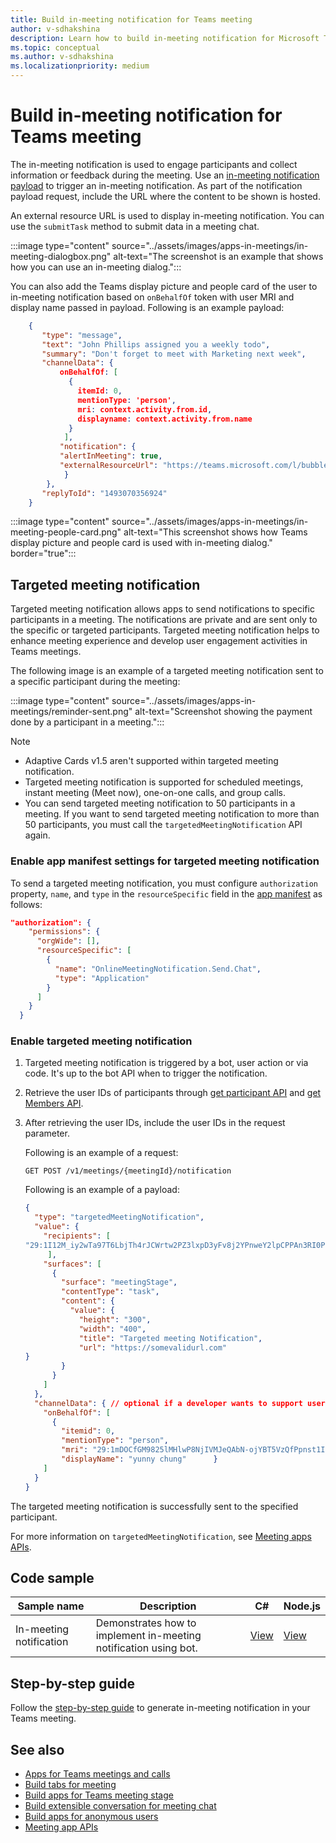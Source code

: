 ```yaml
---
title: Build in-meeting notification for Teams meeting
author: v-sdhakshina
description: Learn how to build in-meeting notification for Microsoft Teams meeting with code sample and targeted meeting notification to specified participant in the meeting.
ms.topic: conceptual
ms.author: v-sdhakshina
ms.localizationpriority: medium
---
```


# Build in-meeting notification for Teams meeting

The in-meeting notification is used to engage participants and collect information or feedback during the meeting. Use an [in-meeting notification payload](meeting-apps-apis.md#send-an-in-meeting-notification) to trigger an in-meeting notification. As part of the notification payload request, include the URL where the content to be shown is hosted.

An external resource URL is used to display in-meeting notification. You can use the `submitTask` method to submit data in a meeting chat.

:::image type="content" source="../assets/images/apps-in-meetings/in-meeting-dialogbox.png" alt-text="The screenshot is an example that shows how you can use an in-meeting dialog.":::

You can also add the Teams display picture and people card of the user to in-meeting notification based on `onBehalfOf` token with user MRI and display name passed in payload. Following is an example payload:

```json
    {
       "type": "message",
       "text": "John Phillips assigned you a weekly todo",
       "summary": "Don't forget to meet with Marketing next week",
       "channelData": {
           onBehalfOf: [
             { 
               itemId: 0, 
               mentionType: 'person', 
               mri: context.activity.from.id, 
               displayname: context.activity.from.name 
             }
            ],
           "notification": {
           "alertInMeeting": true,
           "externalResourceUrl": "https://teams.microsoft.com/l/bubble/APP_ID?url=<url>&height=<height>&width=<width>&title=<title>&completionBotId=BOT_APP_ID"
            }
        },
       "replyToId": "1493070356924"
    }
```

:::image type="content" source="../assets/images/apps-in-meetings/in-meeting-people-card.png" alt-text="This screenshot shows how Teams display picture and people card is used with in-meeting dialog." border="true":::

## Targeted meeting notification

Targeted meeting notification allows apps to send notifications to specific participants in a meeting. The notifications are private and are sent only to the specific or targeted participants. Targeted meeting notification helps to enhance meeting experience and develop user engagement activities in Teams meetings.

The following image is an example of a targeted meeting notification sent to a specific participant during the meeting:

  :::image type="content" source="../assets/images/apps-in-meetings/reminder-sent.png" alt-text="Screenshot showing the payment done by a participant in a meeting.":::

> [!NOTE]
>
> * Adaptive Cards v1.5 aren't supported within targeted meeting notification.
> * Targeted meeting notification is supported for scheduled meetings, instant meeting (Meet now), one-on-one calls, and group calls.
> * You can send targeted meeting notification to 50 participants in a meeting. If you want to send targeted meeting notification to more than 50 participants, you must call the `targetedMeetingNotification` API again.

### Enable app manifest settings for targeted meeting notification

To send a targeted meeting notification, you must configure `authorization` property, `name`, and `type` in the `resourceSpecific` field in the [app manifest](../resources/schema/manifest-schema.md#authorization) as follows:

```json
"authorization": {
    "permissions": {
      "orgWide": [],
      "resourceSpecific": [
        {
          "name": "OnlineMeetingNotification.Send.Chat",
          "type": "Application"
        }
      ]
    }
  }
```

### Enable targeted meeting notification

1. Targeted meeting notification is triggered by a bot, user action or via code. It's up to the bot API when to trigger the notification.

1. Retrieve the user IDs of participants through [get participant API](meeting-apps-apis.md#get-participant-api) and [get Members API](/rest/api/azure/devops/memberentitlementmanagement/members/get?view=azure-devops-rest-7.0&preserve-view=true).

1. After retrieving the user IDs, include the user IDs in the request parameter.

   Following is an example of a request:

    ```http
    GET POST /v1/meetings/{meetingId}/notification
    ```

   Following is an example of a payload:

    ```json
    {
      "type": "targetedMeetingNotification",
      "value": {
        "recipients": [ 
    "29:1I12M_iy2wTa97T6LbjTh4rJCWrtw2PZ3lxpD3yFv8j2YPnweY2lpCPPAn3RI0PP7rghfHauUz48I1t7ANhj4CA"
         ], 
        "surfaces": [ 
          { 
            "surface": "meetingStage", 
            "contentType": "task", 
            "content": { 
              "value": { 
                "height": "300", 
                "width": "400", 
                "title": "Targeted meeting Notification", 
                "url": "https://somevalidurl.com"           
    }
            } 
          } 
        ] 
      },
      "channelData": { // optional if a developer wants to support user attributes
        "onBehalfOf": [ 
          { 
            "itemid": 0, 
            "mentionType": "person", 
            "mri": "29:1mDOCfGM9825lMHlwP8NjIVMJeQAbN-ojYBT5VzQfPpnst1IFQeYB1QXC8Zupn2RhgfLIW27HmynQk-4bdx_YhA", 
            "displayName": "yunny chung"      } 
        ] 
      }
    }
    ```

The targeted meeting notification is successfully sent to the specified participant.

For more information on `targetedMeetingNotification`, see [Meeting apps APIs](meeting-apps-apis.md#targeted-meeting-notification-api).

## Code sample

Sample name | Description | C# | Node.js |
|----------------|-----------------|--------------|----------------|
| In-meeting notification | Demonstrates how to implement in-meeting notification using bot. | [View](https://github.com/OfficeDev/Microsoft-Teams-Samples/tree/main/samples/meetings-content-bubble/csharp) | [View](https://github.com/OfficeDev/Microsoft-Teams-Samples/tree/main/samples/meetings-content-bubble/nodejs) |

## Step-by-step guide

Follow the [step-by-step guide](../sbs-meeting-content-bubble.yml) to generate in-meeting notification in your Teams meeting.

## See also

* [Apps for Teams meetings and calls](teams-apps-in-meetings.md)
* [Build tabs for meeting](~/apps-in-teams-meetings/build-tabs-for-meeting.md)
* [Build apps for Teams meeting stage](build-apps-for-teams-meeting-stage.md)
* [Build extensible conversation for meeting chat](build-extensible-conversation-for-meeting-chat.md)
* [Build apps for anonymous users](build-apps-for-anonymous-user.md)
* [Meeting app APIs](meeting-apps-apis.md)
